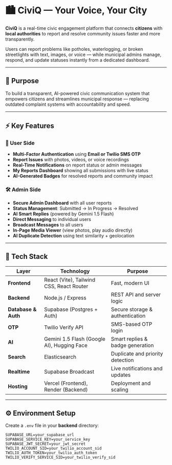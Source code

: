 # 🏙️ CiviQ — Your Voice, Your City

**CiviQ** is a real-time civic engagement platform that connects **citizens** with **local authorities** to report and resolve community issues faster and more transparently.

Users can report problems like potholes, waterlogging, or broken streetlights with text, images, or voice — while municipal admins manage, respond, and update statuses instantly from a dedicated dashboard.

---

## 🎯 Purpose

To build a transparent, AI-powered civic communication system that empowers citizens and streamlines municipal response — replacing outdated complaint systems with accountability and speed.

---

## ⚡ Key Features

### 👤 User Side
- **Multi-Factor Authentication** using **Email or Twilio SMS OTP**
- **Report Issues** with photos, videos, or voice recordings
- **Real-Time Notifications** on report status or admin messages
- **My Reports Dashboard** showing all submissions with live status
- **AI-Generated Badges** for resolved reports and community impact

### 🛠️ Admin Side
- **Secure Admin Dashboard** with all user reports
- **Status Management**: Submitted → In Progress → Resolved
- **AI Smart Replies** (powered by Gemini 1.5 Flash)
- **Direct Messaging** to individual users
- **Broadcast Messages** to all users
- **In-Page Media Viewer** (view photos, play audio directly)
- **AI Duplicate Detection** using text similarity + geolocation

---

## 🧠 Tech Stack

| Layer | Technology | Purpose |
|-------|-------------|----------|
| **Frontend** | React (Vite), Tailwind CSS, React Router | Fast, modern UI |
| **Backend** | Node.js / Express | REST API and server logic |
| **Database & Auth** | Supabase (Postgres + Auth) | Secure storage & authentication |
| **OTP** | Twilio Verify API | SMS-based OTP login |
| **AI** | Gemini 1.5 Flash (Google AI), Hugging Face | Smart replies & badge generation |
| **Search** | Elasticsearch | Duplicate and priority detection |
| **Realtime** | Supabase Broadcast | Live notifications and updates |
| **Hosting** | Vercel (Frontend), Render (Backend) | Deployment and scaling |

---

## ⚙️ Environment Setup

Create a `.env` file in your **backend** directory:

```env
SUPABASE_URL=your_supabase_url
SUPABASE_SERVICE_KEY=your_service_key
SUPABASE_JWT_SECRET=your_jwt_secret
TWILIO_ACCOUNT_SID=your_twilio_account_sid
TWILIO_AUTH_TOKEN=your_twilio_auth_token
TWILIO_VERIFY_SERVICE_SID=your_twilio_verify_sid
